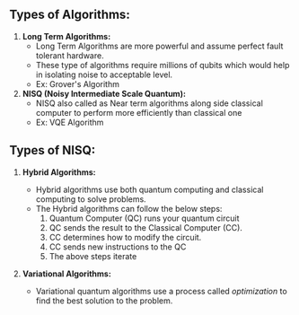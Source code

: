 ## Types of Algorithms:
1. **Long Term Algorithms:**
   - Long Term Algorithms are more powerful and assume perfect fault tolerant hardware.
   - These type of algorithms require millions of qubits which would help in isolating noise to acceptable level.
   - Ex: Grover's Algorithm
2. **NISQ (Noisy Intermediate Scale Quantum):** 
   - NISQ also called as Near term algorithms along side classical computer to perform more efficiently than classical one
   - Ex: VQE Algorithm
## Types of NISQ:
1. **Hybrid Algorithms:**
   - Hybrid algorithms use both quantum computing and classical computing to solve problems.
   - The Hybrid algorithms can follow the below steps:
     1. Quantum Computer (QC) runs your quantum circuit
     2. QC sends the result to the Classical Computer (CC).
     3. CC determines how to modify the circuit.
     4. CC sends new instructions to the QC
     5. The above steps iterate

2. **Variational Algorithms:**
   - Variational quantum algorithms use a process called *optimization* to find the best solution to the problem.
